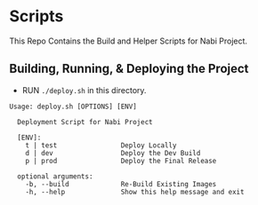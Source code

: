 # Scripts

This Repo Contains the Build and Helper Scripts for Nabi Project.

## Building, Running, & Deploying the Project

- RUN `./deploy.sh` in this directory.

``` HEREDOC
Usage: deploy.sh [OPTIONS] [ENV]

  Deployment Script for Nabi Project

  [ENV]:
    t | test                Deploy Locally
    d | dev                 Deploy the Dev Build
    p | prod                Deploy the Final Release

  optional arguments:
    -b, --build             Re-Build Existing Images
    -h, --help              Show this help message and exit
```
